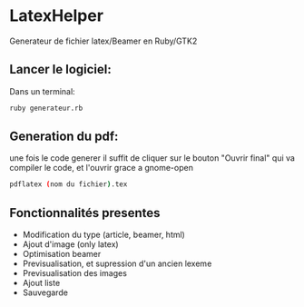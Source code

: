 # LatexHelper  

Generateur de fichier latex/Beamer en Ruby/GTK2  

## Lancer le logiciel:
Dans un terminal:  
```sh
ruby generateur.rb
```

## Generation du pdf:
une fois le code generer il suffit de cliquer sur le bouton "Ouvrir final" qui va compiler le code, et l'ouvrir grace a gnome-open  
```sh
pdflatex (nom du fichier).tex
```



## Fonctionnalités presentes
- Modification du type (article, beamer, html)
- Ajout d'image (only latex)
- Optimisation beamer
- Previsualisation, et supression d'un ancien lexeme
- Previsualisation des images
- Ajout liste
- Sauvegarde
